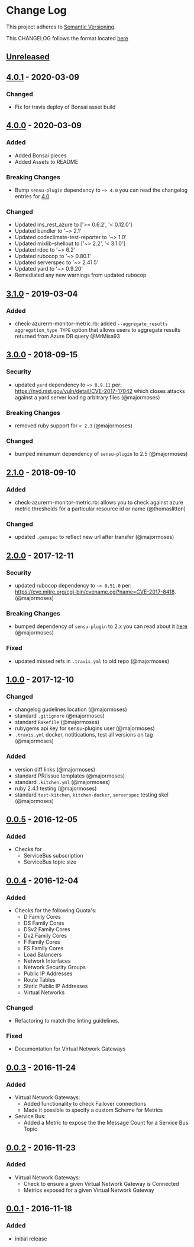 # Change Log
This project adheres to [Semantic Versioning](http://semver.org/).

This CHANGELOG follows the format located [here](https://github.com/sensu-plugins/community/blob/master/HOW_WE_CHANGELOG.md)

## [Unreleased]


## [4.0.1] - 2020-03-09
### Changed
- Fix for travis deploy of Bonsai asset build 

## [4.0.0] - 2020-03-09
### Added 
- Added Bonsai pieces
- Added Assets to README

### Breaking Changes
- Bump `sensu-plugin` dependency to `~> 4.0` you can read the changelog entries for [4.0](https://github.com/sensu-plugins/sensu-plugin/blob/master/CHANGELOG.md#400---2018-02-17)

### Changed 
- Updated ms_rest_azure to ['>= 0.6.2', '< 0.12.0']
- Updated bundler to '~> 2.1'
- Updated codeclimate-test-reporter to '~> 1.0'
- Updated mixlib-shellout to ['~> 2.2', '< 3.1.0']
- Updated rdoc to '~> 6.2'
- Updated rubocop to '~> 0.80.1'
- Updated serverspec to '~> 2.41.5'
- Updated yard to '~> 0.9.20'
- Remediated any new warnings from updated rubocop

## [3.1.0] - 2019-03-04
### Added
- check-azurerm-monitor-metric.rb: added `--aggregate_results aggregation_type TYPE` option that allows users to aggregate results returned from Azure DB query @MrMisa93

## [3.0.0] - 2018-09-15
### Security
- updated `yard` dependency to `~> 0.9.11` per: https://nvd.nist.gov/vuln/detail/CVE-2017-17042 which closes attacks against a yard server loading arbitrary files (@majormoses)

### Breaking Changes
- removed ruby support for `< 2.3` (@majormoses)

### Changed
- bumped minumum dependency of `sensu-plugin` to 2.5 (@majormoses)

## [2.1.0] - 2018-09-10
### Added
- check-azurerm-monitor-metric.rb: allows you to check against azure metric thresholds for a particular resource id or name (@thomaslitton)

### Changed
- updated `.gemspec` to reflect new url after transfer (@majormoses)

## [2.0.0] - 2017-12-11
### Security
- updated rubocop dependency to `~> 0.51.0` per: https://cve.mitre.org/cgi-bin/cvename.cgi?name=CVE-2017-8418. (@majormoses)

### Breaking Changes
- bumped dependency of `sensu-plugin` to 2.x you can read about it [here](https://github.com/sensu-plugins/sensu-plugin/blob/master/CHANGELOG.md#v200---2017-03-29) (@majormoses)

### Fixed
- updated missed refs in `.travis.yml` to old repo (@majormoses)


## [1.0.0] - 2017-12-10
### Changed
- changelog gudelines location (@majormoses)
- standard `.gitignore` (@majormoses)
- standard `Rakefile` (@majormoses)
- rubygems api key for sensu-plugins user (@majormoses)
- `.travis.yml` docker, notitications, test all versions on tag (@majormoses)


### Added
- version diff links (@majormoses)
- standard PR/issue templates (@majormoses)
- standard `.kitchen.yml` (@majormoses)
- ruby 2.4.1 testing (@majormoses)
- standard `test-kitchen`, `kitchen-docker`, `serverspec` testing skel (@majormoses)

## [0.0.5] - 2016-12-05
### Added
- Checks for
  - ServiceBus subscription
  - ServiceBus topic size

## [0.0.4] - 2016-12-04
### Added
- Checks for the following Quota's:
  - D Family Cores
  - DS Family Cores
  - DSv2 Family Cores
  - Dv2 Family Cores
  - F Family Cores
  - FS Family Cores
  - Load Balancers
  - Network Interfaces
  - Network Security Groups
  - Public IP Addresses
  - Route Tables
  - Static Public IP Addresses
  - Virtual Networks
### Changed
- Refactoring to match the linting guidelines.
### Fixed
- Documentation for Virtual Network Gateways

## [0.0.3] - 2016-11-24
### Added
- Virtual Network Gateways:
  - Added functionality to check Failover connections
  - Made it possible to specify a custom Scheme for Metrics
- Service Bus:
  - Added a Metric to expose the the Message Count for a Service Bus Topic

## [0.0.2] - 2016-11-23
### Added
- Virtual Network Gateways:
  - Check to ensure a given Virtual Network Gateway is Connected
  - Metrics exposed for a given Virtual Network Gateway

## [0.0.1] - 2016-11-18
### Added
- initial release

[Unreleased]: https://github.com/sensu-plugins/sensu-plugins-azurerm/compare/4.0.1..HEAD
[4.0.1]: https://github.com/sensu-plugins/sensu-plugins-azurerm/compare/4.0.0..4.0.1
[4.0.0]: https://github.com/sensu-plugins/sensu-plugins-azurerm/compare/3.1.0..4.0.0
[3.1.0]: https://github.com/sensu-plugins/sensu-plugins-azurerm/compare/3.0.0..3.1.0
[3.0.0]: https://github.com/sensu-plugins/sensu-plugins-azurerm/compare/2.1.0..3.0.0
[2.1.0]: https://github.com/sensu-plugins/sensu-plugins-azurerm/compare/2.0.0...2.1.0
[2.0.0]: https://github.com/sensu-plugins/sensu-plugins-azurerm/compare/1.0.0..2.0.0
[1.0.0]: https://github.com/sensu-plugins/sensu-plugins-azurerm/compare/0.0.5...1.0.0
[0.0.5]: https://github.com/sensu-plugins/sensu-plugins-azurerm/compare/0.0.4...0.0.5
[0.0.4]: https://github.com/sensu-plugins/sensu-plugins-azurerm/compare/0.0.3...0.0.4
[0.0.3]: https://github.com/sensu-plugins/sensu-plugins-azurerm/compare/0.0.2...0.0.3
[0.0.2]: https://github.com/sensu-plugins/sensu-plugins-azurerm/compare/0.0.1...0.0.2
[0.0.1]: https://github.com/sensu-plugins/sensu-plugins-azurerm/compare/f70cfb714fc13046362173033b063f0ccb11563a...0.0.1
